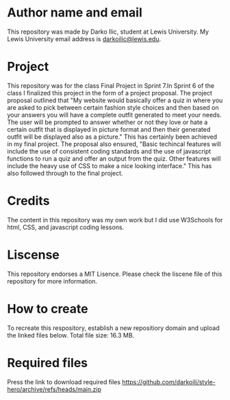 # Author name and email
This repository was made by Darko Ilic, student at Lewis University. My Lewis University email address is darkoilic@lewis.edu.  
# Project
This repository was for the class Final Project in Sprint 7.In Sprint 6 of the class I finalized this project in the form of a project proposal. The project proposal outlined that "My website would basically offer a quiz in where you are asked to pick between certain fashion style choices and then based on your answers you will have a complete outfit generated to meet your needs. The user will be prompted to answer whether or not they love or hate a certain outfit that is displayed in picture format and then their generated outfit will be displayed also as a picture." This has certainly been achieved in my final project. The proposal also ensured, "Basic techincal features will include the use of consistent coding standards and the use of javascript functions to run a quiz and offer an output from the quiz. Other features will include the heavy use of CSS to make a nice looking interface." This has also followed through to the final project.
# Credits
The content in this repository was my own work but I did use W3Schools for html, CSS, and javascript coding lessons.
# Liscense
This repository endorses a MIT Lisence. Please check the liscene file of this repository for more information.
# How to create
To recreate this respository, establish a new repositiory domain and upload the linked files below. Total file size: 16.3 MB.
# Required files
Press the link to download required files
https://github.com/darkoili/style-hero/archive/refs/heads/main.zip
